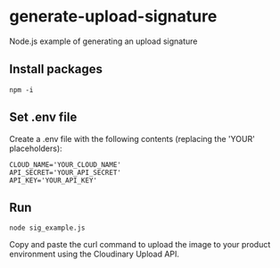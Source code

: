 # generate-upload-signature
Node.js example of generating an upload signature

## Install packages

```
npm -i
```

## Set .env file

Create a .env file with the following contents (replacing the 'YOUR' placeholders):

```
CLOUD_NAME='YOUR_CLOUD_NAME'
API_SECRET='YOUR_API_SECRET'
API_KEY='YOUR_API_KEY'
```

## Run

```
node sig_example.js
```

Copy and paste the curl command to upload the image to your product environment using the Cloudinary Upload API.
